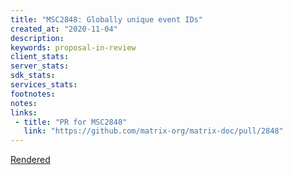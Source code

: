 ```yaml
---
title: "MSC2848: Globally unique event IDs"
created_at: "2020-11-04"
description:
keywords: proposal-in-review
client_stats:
server_stats:
sdk_stats:
services_stats:
footnotes:
notes:
links:
 - title: "PR for MSC2848"
   link: "https://github.com/matrix-org/matrix-doc/pull/2848"
---
```

[Rendered](https://github.com/matrix-org/matrix-doc/blob/travis/msc/global-event-ids/proposals/2848-global-event-ids.md)
